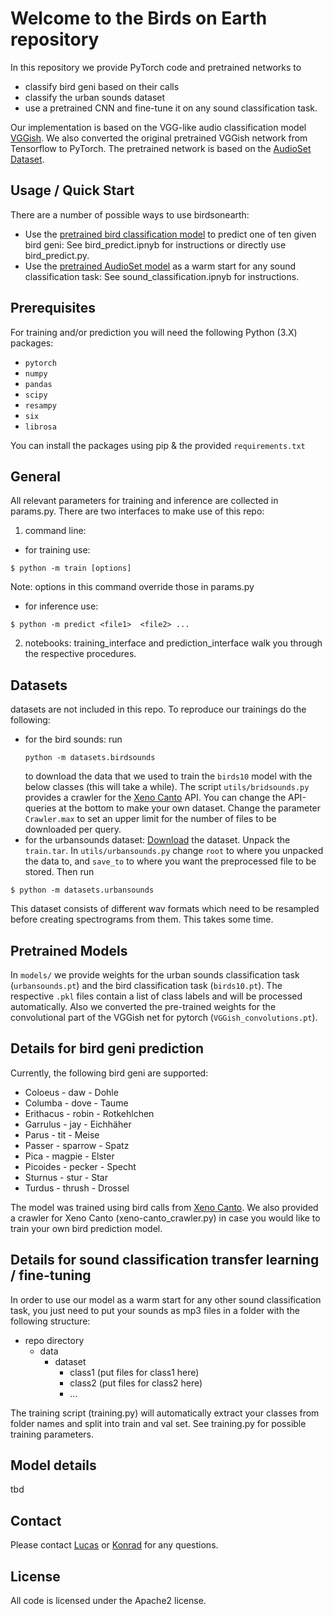 # Welcome to the Birds on Earth repository

In this repository we provide PyTorch code and pretrained networks to
 - classify bird geni based on their calls
 - classify the urban sounds dataset
 - use a pretrained CNN and fine-tune it on any sound classification task.

Our implementation is based on the VGG-like audio classification model [VGGish](https://github.com/DTaoo/VGGish).
We also converted the original pretrained VGGish network from Tensorflow to PyTorch. The pretrained network is based on the [AudioSet Dataset](https://research.google.com/audioset/index.html).

## Usage / Quick Start

There are a number of possible ways to use birdsonearth:
* Use the [pretrained bird classification model](https://www.google.de) to predict one of ten given bird geni: See bird_predict.ipnyb for instructions or directly use bird_predict.py.
* Use the [pretrained AudioSet model](https://drive.google.com/) as a warm start for any sound classification task: See sound_classification.ipnyb for instructions.

## Prerequisites

For training and/or prediction you will need the following Python (3.X) packages:

* `pytorch`
* `numpy`
* `pandas`
* `scipy`
* `resampy`
* `six`
* `librosa`


You can install the packages using pip & the provided `requirements.txt`

## General

All relevant parameters for training and inference are collected in params.py.
There are two interfaces to make use of this repo:
1. command line:
 - for training use:
 ```
 $ python -m train [options]
 ```
 Note: options in this command override those in params.py
 - for inference use:
 ```
 $ python -m predict <file1>  <file2> ...
 ```
2. notebooks: training_interface and prediction_interface walk you through
 the respective procedures.

## Datasets

datasets are not included in this repo. To reproduce our trainings do the following:
- for the bird sounds:
  run
  ```
  python -m datasets.birdsounds
  ```
  to download the data that we used to train the `birds10` model with the below classes (this will take a while).
  The script `utils/bridsounds.py` provides a crawler for the [Xeno Canto](https://www.xeno-canto.org/) API.
  You can change the API-queries at the bottom to make your own dataset. Change the
  parameter `Crawler.max` to set an upper limit for the number of files to be downloaded per query.
- for the urbansounds dataset:
 [Download](https://www.kaggle.com/pavansanagapati/urban-sound-classification) the dataset.
 Unpack the `train.tar`. In `utils/urbansounds.py` change `root` to where you unpacked the data to,
 and `save_to` to where you want the preprocessed file to be stored. Then run
 ```
 $ python -m datasets.urbansounds
 ```
 This dataset consists of different wav formats which need to be resampled before creating
 spectrograms from them. This takes some time.

## Pretrained Models

In `models/` we provide weights for the urban sounds classification task (`urbansounds.pt`)
and the bird classification task (`birds10.pt`).
The respective `.pkl` files contain a list of class labels and will be processed
automatically.
Also we converted the pre-trained weights for the convolutional part of the VGGish net
for pytorch (`VGGish_convolutions.pt`).

## Details for bird geni prediction

Currently, the following bird geni are supported:
* Coloeus   -   daw     -   Dohle
* Columba   -   dove    -   Taume
* Erithacus -   robin   -   Rotkehlchen
* Garrulus  -   jay     -   Eichhäher
* Parus     -   tit     -   Meise
* Passer    -   sparrow -   Spatz
* Pica      -   magpie  -   Elster
* Picoides  -   pecker  -   Specht
* Sturnus   -   stur    -   Star
* Turdus    -   thrush  -   Drossel

The model was trained using bird calls from [Xeno Canto](https://www.xeno-canto.org/). We also provided a crawler for Xeno Canto (xeno-canto_crawler.py) in case you would like to train your own bird prediction model.

## Details for sound classification transfer learning / fine-tuning

In order to use our model as a warm start for any other sound classification task, you just need to put your sounds as mp3 files in a folder with the following structure:

- repo directory
  - data
    - dataset
      - class1 (put files for class1 here)
      - class2 (put files for class2 here)
      - ...

The training script (training.py) will automatically extract your classes from folder names and split into train and val set. See training.py for possible training parameters.

## Model details
tbd

## Contact
Please contact [Lucas](mailto:lucas@birdsonmars.com) or [Konrad](mailto:lucas@birdsonmars.com) for any questions.

## License
All code is licensed under the Apache2 license.
